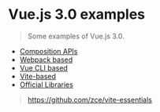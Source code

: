 # Vue.js 3.0 examples

> Some examples of Vue.js 3.0.

- [Composition APIs](01-composition-apis)
- [Webpack based](02-webpack-based)
- [Vue CLI based](03-vue-cli-based)
- [Vite-based](04-vite-based)
- [Official Libraries](05-official-libraries)

> https://github.com/zce/vite-essentials
